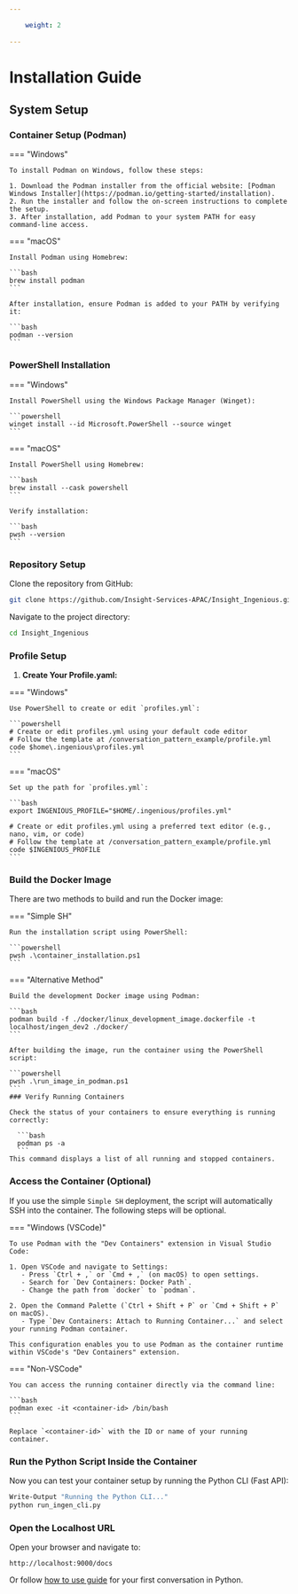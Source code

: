 ```yaml
---

    weight: 2
    
---
```


# Installation Guide

## System Setup

### Container Setup (Podman)

=== "Windows"

    To install Podman on Windows, follow these steps:

    1. Download the Podman installer from the official website: [Podman Windows Installer](https://podman.io/getting-started/installation).
    2. Run the installer and follow the on-screen instructions to complete the setup.
    3. After installation, add Podman to your system PATH for easy command-line access.

=== "macOS"

    Install Podman using Homebrew:

    ```bash
    brew install podman
    ```

    After installation, ensure Podman is added to your PATH by verifying it:

    ```bash
    podman --version
    ```

### PowerShell Installation

=== "Windows"

    Install PowerShell using the Windows Package Manager (Winget):

    ```powershell
    winget install --id Microsoft.PowerShell --source winget
    ```

=== "macOS"

    Install PowerShell using Homebrew:

    ```bash
    brew install --cask powershell
    ```

    Verify installation:

    ```bash
    pwsh --version
    ```

### Repository Setup

Clone the repository from GitHub:

```bash
git clone https://github.com/Insight-Services-APAC/Insight_Ingenious.git
```

Navigate to the project directory:

```bash
cd Insight_Ingenious
```

### Profile Setup

1. **Create Your Profile.yaml:**

=== "Windows"

    Use PowerShell to create or edit `profiles.yml`:

    ```powershell
    # Create or edit profiles.yml using your default code editor
    # Follow the template at /conversation_pattern_example/profile.yml
    code $home\.ingenious\profiles.yml
    ```

=== "macOS"

    Set up the path for `profiles.yml`:

    ```bash
    export INGENIOUS_PROFILE="$HOME/.ingenious/profiles.yml"
    
    # Create or edit profiles.yml using a preferred text editor (e.g., nano, vim, or code)
    # Follow the template at /conversation_pattern_example/profile.yml
    code $INGENIOUS_PROFILE
    ```

### Build the Docker Image

There are two methods to build and run the Docker image:

=== "Simple SH"

    Run the installation script using PowerShell:

    ```powershell
    pwsh .\container_installation.ps1
    ```

=== "Alternative Method"

    Build the development Docker image using Podman:

    ```bash
    podman build -f ./docker/linux_development_image.dockerfile -t localhost/ingen_dev2 ./docker/
    ```

    After building the image, run the container using the PowerShell script:

    ```powershell
    pwsh .\run_image_in_podman.ps1
    ```
    ### Verify Running Containers

    Check the status of your containers to ensure everything is running correctly:
      
      ```bash
      podman ps -a
      ```
    This command displays a list of all running and stopped containers.



### Access the Container (Optional)

If you use the simple `Simple SH` deployment, the script will automatically SSH into the container.
The following steps will be optional. 

=== "Windows (VSCode)"

    To use Podman with the "Dev Containers" extension in Visual Studio Code:

    1. Open VSCode and navigate to Settings:
       - Press `Ctrl + ,` or `Cmd + ,` (on macOS) to open settings.
       - Search for `Dev Containers: Docker Path`.
       - Change the path from `docker` to `podman`.
    
    2. Open the Command Palette (`Ctrl + Shift + P` or `Cmd + Shift + P` on macOS).
       - Type `Dev Containers: Attach to Running Container...` and select your running Podman container.

    This configuration enables you to use Podman as the container runtime within VSCode's "Dev Containers" extension.

=== "Non-VSCode"

    You can access the running container directly via the command line:

    ```bash
    podman exec -it <container-id> /bin/bash
    ```

    Replace `<container-id>` with the ID or name of your running container.


### Run the Python Script Inside the Container

Now you can test your container setup by running the Python CLI (Fast API):

```bash
Write-Output "Running the Python CLI..."
python run_ingen_cli.py
```

### Open the Localhost URL

Open your browser and navigate to:

```
http://localhost:9000/docs
```

Or follow [how to use guide](./getting_started/how_to_use) for your first conversation in Python. 

